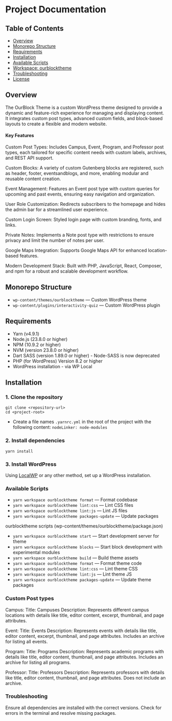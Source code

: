# Project Documentation

## Table of Contents

- [Overview](#overview)
- [Monorepo Structure](#monorepo-structure)
- [Requirements](#requirements)
- [Installation](#installation)
- [Available Scripts](#available-scripts)
- [Workspace: ourblocktheme](#workspace-ourblocktheme)
- [Troubleshooting](#troubleshooting)
- [License](#license)

## Overview

The OurBlock Theme is a custom WordPress theme designed to provide a dynamic and feature-rich experience for managing and displaying content. It integrates custom post types, advanced custom fields, and block-based layouts to create a flexible and modern website.

#### **Key Features**

Custom Post Types:
Includes Campus, Event, Program, and Professor post types, each tailored for specific content needs with custom labels, archives, and REST API support. 



Custom Blocks:
A variety of custom Gutenberg blocks are registered, such as header, footer, eventsandblogs, and more, enabling modular and reusable content creation.


Event Management:
Features an Event post type with custom queries for upcoming and past events, ensuring easy navigation and organization.


User Role Customization:
Redirects subscribers to the homepage and hides the admin bar for a streamlined user experience.


Custom Login Screen:
Styled login page with custom branding, fonts, and links.


Private Notes:
Implements a Note post type with restrictions to ensure privacy and limit the number of notes per user.


Google Maps Integration:
Supports Google Maps API for enhanced location-based features.


Modern Development Stack:
Built with PHP, JavaScript, React, Composer, and npm for a robust and scalable development workflow.

## Monorepo Structure

- `wp-content/themes/ourblocktheme` — Custom WordPress theme
- `wp-content/plugins/interactivity-quiz` — Custom WordPress plugin

## Requirements

- Yarn (v4.9.1)
- Node.js (23.8.0 or higher)
- NPM (10.9.2 or higher)
- NVM (version 23.8.0 or higher)
- Dart SASS (version 1.89.0 or higher) - Node-SASS is now deprecated
- PHP (for WordPress) Version 8.2 or higher
- WordPress installation - via WP Local

## Installation

### 1. Clone the repository

```
git clone <repository-url>
cd <project-root>
````

- Create a file names `.yarnrc.yml` in the root of the project with the following content:
  `nodeLinker: node-modules`

### 2. Install dependencies

````
yarn install
````

### 3. Install WordPress

Using [LocalWP](https://localwp.com/) or any other method, set up a WordPress installation.

### Available Scripts

- `yarn workspace ourblocktheme format` — Format codebase
- `yarn workspace ourblocktheme lint:css` — Lint CSS files
- `yarn workspace ourblocktheme lint:js` — Lint JS files
- `yarn workspace ourblocktheme packages-update` — Update packages

ourblocktheme scripts (wp-content/themes/ourblocktheme/package.json)

- `yarn workspace ourblocktheme start` — Start development server for theme
- `yarn workspace ourblocktheme blocks` — Start block development with experimental modules
- `yarn workspace ourblocktheme build` — Build theme assets
- `yarn workspace ourblocktheme format` — Format theme code
- `yarn workspace ourblocktheme lint:css` — Lint theme CSS
- `yarn workspace ourblocktheme lint:js` — Lint theme JS
- `yarn workspace ourblocktheme packages-update` — Update theme packages

### Custom Post types 

Campus:
Title: Campuses
Description: Represents different campus locations with details like title, editor content, excerpt, thumbnail, and page attributes.


Event:
Title: Events
Description: Represents events with details like title, editor content, excerpt, thumbnail, and page attributes. Includes an archive for listing all events.


Program:
Title: Programs
Description: Represents academic programs with details like title, editor content, thumbnail, and page attributes. Includes an archive for listing all programs.


Professor:
Title: Professors
Description: Represents professors with details like title, editor content, thumbnail, and page attributes. Does not include an archive.

### Troubleshooting

Ensure all dependencies are installed with the correct versions.
Check for errors in the terminal and resolve missing packages.
